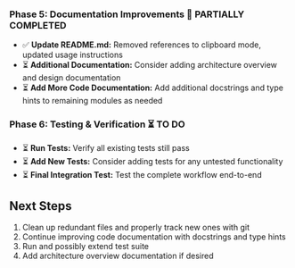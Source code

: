 
### Phase 5: Documentation Improvements 🔄 PARTIALLY COMPLETED

- ✅ **Update README.md:** Removed references to clipboard mode, updated usage instructions
- ⏳ **Additional Documentation:** Consider adding architecture overview and design documentation
- ⏳ **Add More Code Documentation:** Add additional docstrings and type hints to remaining modules as needed

### Phase 6: Testing & Verification ⏳ TO DO

- ⏳ **Run Tests:** Verify all existing tests still pass
- ⏳ **Add New Tests:** Consider adding tests for any untested functionality
- ⏳ **Final Integration Test:** Test the complete workflow end-to-end

## Next Steps

1. Clean up redundant files and properly track new ones with git
2. Continue improving code documentation with docstrings and type hints
3. Run and possibly extend test suite
4. Add architecture overview documentation if desired

